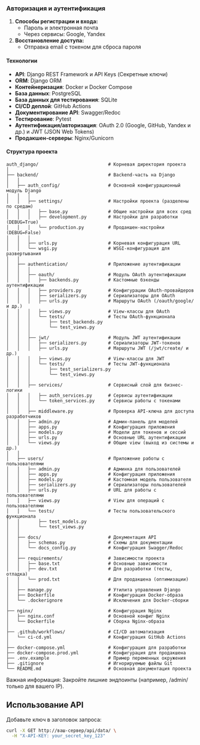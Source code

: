 ### Авторизация и аутентификация

1. **Способы регистрации и входа:**
    - Пароль и электронная почта
    - Через сервисы: Google, Yandex
2. **Восстановление доступа:**
    - Отправка email с токеном для сброса пароля

#### Технологии
- **API**: Django REST Framework и API Keys (Секретные ключи)
- **ORM**: Django ORM
- **Контейнеризация**: Docker и Docker Compose
- **База данных**: PostgreSQL
- **База данных для тестирования**: SQLite 
- **CI/CD деплой**: GitHub Actions
- **Документирование API**: Swagger/Redoc
- **Тестирование**: Pytest
- **Аутентификация/авторизация**: OAuth 2.0 (Google, GitHub, Yandex и др.) и JWT (JSON Web Tokens)
- **Продакшен-серверы**: Nginx/Gunicorn

#### Структура проекта
```
auth_django/                          # Корневая директория проекта
│
├── backend/                          # Backend-часть на Django
│   │
│   ├── auth_config/                  # Основной конфигурационный модуль Django
│   │   │
│   │   ├── settings/                 # Настройки проекта (разделены по средам)
│   │   │   ├── base.py               # Общие настройки для всех сред
│   │   │   ├── development.py        # Настройки для разработки (DEBUG=True)
│   │   │   └── production.py         # Продакшен-настройки (DEBUG=False)
│   │   │
│   │   ├── urls.py                   # Корневая конфигурация URL
│   │   └── wsgi.py                   # WSGI-конфигурация для развертывания
│   │
│   ├── authentication/               # Приложение аутентификации
│   │   │
│   │   ├── oauth/                    # Модуль OAuth аутентификации
│   │   │   ├── backends.py           # Кастомные бэкенды аутентификации
│   │   │   ├── providers.py          # Конфигурации OAuth-провайдеров
│   │   │   ├── serializers.py        # Сериализаторы для OAuth
│   │   │   ├── urls.py               # Маршруты OAuth (/oauth/google/ и др.)
│   │   │   ├── views.py              # View-классы для OAuth
│   │   │   └── tests/                # Тесты OAuth-функционала
│   │   │       ├── test_backends.py
│   │   │       └── test_views.py
│   │   │
│   │   ├── jwt/                      # Модуль JWT аутентификации
│   │   │   ├── serializers.py        # Сериализаторы JWT-токенов
│   │   │   ├── urls.py               # Маршруты JWT (/jwt/create/ и др.)
│   │   │   ├── views.py              # View-классы для JWT
│   │   │   └── tests/                # Тесты JWT-функционала
│   │   │       ├── test_serializers.py
│   │   │       └── test_views.py
│   │   │
│   │   ├── services/                 # Сервисный слой для бизнес-логики
│   │   │   ├── auth_services.py      # Сервисы аутентификации
│   │   │   └── token_services.py     # Сервисы работы с токенами
│   │   │
│   │   ├── middleware.py             # Проверка API-ключа для доступа разработчиков
│   │   ├── admin.py                  # Админ-панель для моделей
│   │   ├── apps.py                   # Конфигурация приложения
│   │   ├── models.py                 # Модели для токенов и сессий
│   │   ├── urls.py                   # Основные URL аутентификации
│   │   └── views.py                  # Общие view (выход из системы и др.)
│   │
│   ├── users/                        # Приложение работы с пользователями
│   │   ├── admin.py                  # Админка для пользователей
│   │   ├── apps.py                   # Конфигурация приложения
│   │   ├── models.py                 # Кастомная модель пользователя
│   │   ├── serializers.py            # Сериализаторы пользователей
│   │   ├── urls.py                   # URL для работы с пользователями
│   │   ├── views.py                  # View для операций с пользователями
│   │   └── tests/                    # Тесты пользовательского функционала
│   │       ├── test_models.py
│   │       └── test_views.py
│   │
│   ├── docs/                         # Документация API
│   │   ├── schemas.py                # Схемы для документации
│   │   └── docs_config.py            # Конфигурация Swagger/Redoc
│   │
│   ├── requirements/                 # Зависимости проекта
│   │   ├── base.txt                  # Основные зависимости
│   │   ├── dev.txt                   # Для разработки (тесты, отладка)
│   │   └── prod.txt                  # Для продакшена (оптимизации)
│   │
│   ├── manage.py                     # Утилита управления Django
│   ├── Dockerfile                    # Конфигурация Docker-образа
│   └── .dockerignore                 # Исключения для Docker-сборки
│
├── nginx/                            # Конфигурация Nginx
│   ├── nginx.conf                    # Основной конфиг Nginx
│   └── Dockerfile                    # Сборка Nginx-образа
│
├── .github/workflows/                # CI/CD автоматизация
│   └── ci-cd.yml                     # Конфигурация GitHub Actions
│
├── docker-compose.yml                # Конфигурация для разработки
├── docker-compose.prod.yml           # Конфигурация для продакшена
├── .env.example                      # Пример переменных окружения
├── .gitignore                        # Игнорируемые файлы Git
└── README.md                         # Основная документация проекта
```
Важная информация:
Закройте лишние эндпоинты (например, /admin/ только для вашего IP).

## Использование API

Добавьте ключ в заголовок запроса:
```bash
curl -X GET http://ваш-сервер/api/data/ \
  -H "X-API-KEY: your_secret_key_123"
```
